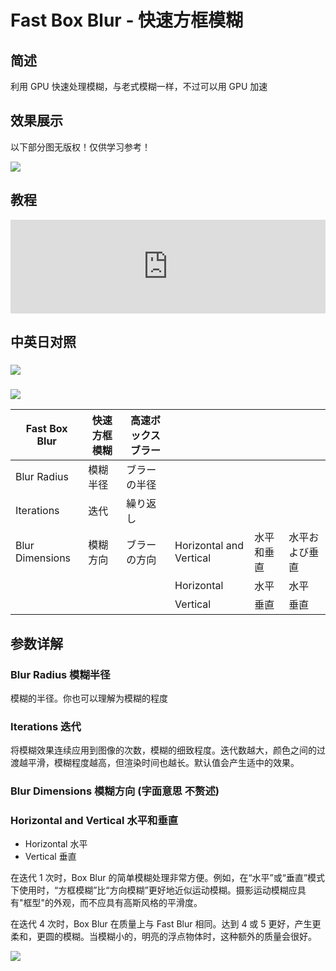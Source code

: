 # Fast Box Blur - 快速方框模糊

## 简述

利用 GPU 快速处理模糊，与老式模糊一样，不过可以用 GPU 加速

## 效果展示

以下部分图无版权！仅供学习参考！

![](https://mir.yuelili.com/wp-content/uploads/user/AE/effects/ext/image00590.jpg)

## 教程

<iframe src="https://player.bilibili.com/player.html?bvid=BV1e34y1X7Vj&page=26&high_quality=1" width="100%" allowfullscreen="allowfullscreen" frameborder="0"></iframe>

## 中英日对照

### ![](https://mir.yuelili.com/wp-content/uploads/user/AE/effects/AE-Effects-Blur-Sharpen-Fast_Box_Blur.png)

### ![](https://mir.yuelili.com/wp-content/uploads/user/AE/effects/AE-Effects-Blur-Sharpen-Fast_Box_Blur_cn.png)

| Fast Box Blur   | 快速方框模糊 | 高速ボックスブラー |                         |            |                |
| --------------- | ------------ | ------------------ | ----------------------- | ---------- | -------------- |
| Blur Radius     | 模糊半径     | ブラーの半径       |                         |            |                |
| Iterations      | 迭代         | 繰り返し           |                         |            |                |
| Blur Dimensions | 模糊方向     | ブラーの方向       | Horizontal and Vertical | 水平和垂直 | 水平および垂直 |
|                 |              |                    | Horizontal              | 水平       | 水平           |
|                 |              |                    | Vertical                | 垂直       | 垂直           |

## 参数详解

### Blur Radius 模糊半径

模糊的半径。你也可以理解为模糊的程度

### Iterations 迭代

将模糊效果连续应用到图像的次数，模糊的细致程度。迭代数越大，颜色之间的过渡越平滑，模糊程度越高，但渲染时间也越长。默认值会产生适中的效果。

### Blur Dimensions 模糊方向 (字面意思 不赘述)

### Horizontal and Vertical 水平和垂直

- Horizontal 水平
- Vertical 垂直

在迭代 1 次时，Box
Blur 的简单模糊处理非常方便。例如，在“水平”或“垂直”模式下使用时，“方框模糊”比“方向模糊”更好地近似运动模糊。摄影运动模糊应具有"框型"的外观，而不应具有高斯风格的平滑度。

在迭代 4 次时，Box Blur 在质量上与 Fast Blur 相同。达到 4 或 5 更好，产生更柔和，更圆的模糊。当模糊小的，明亮的浮点物体时，这种额外的质量会很好。

![](https://mir.yuelili.com/wp-content/uploads/user/AE/effects/list/Blur-Sharpen-Fast_Box_Blur1.png)
